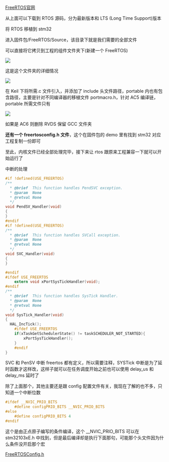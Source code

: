 [FreeRTOS官网](https://www.freertos.org)

从上面可以下载到 RTOS 源码，分为最新版本和 LTS (Long Time Support)版本



将 RTOS 移植到 stm32



进入固件包/FreeRTOS/Source，该目录下就是我们需要的全部文件

可以直接将它拷贝到工程的组件文件夹下(新建一个 FreeRTOS)

![](https://cdn.nlark.com/yuque/0/2024/png/40891866/1726142736898-9c4b2b4d-e7eb-43a1-bd50-8591c029a3fc.png)

这是这个文件夹的详细情况

![](https://cdn.nlark.com/yuque/0/2024/png/40891866/1726142808448-1dd2862b-2d6c-4e9a-a32a-b022130b55ef.png)

在 Keil 下将所需.c 文件引入，并添加了 include 头文件路径，portable 内也有包含路径，主要是针对不同编译器的移植文件 portmacro.h，针对 AC5 编译链，portable 所需文件只有

![](https://cdn.nlark.com/yuque/0/2024/png/40891866/1726143012829-691fb415-01b4-4582-90fa-83812592e07d.png)

如果是 AC6 则删除 RVDS 保留 GCC 文件夹

**还有一个 freertosconfig.h 文件**，这个在固件包的 demo 里有找到 stm32 对应工程复制一份即可

至此，内核文件已经全部处理完毕，接下来让 rtos 跟原来工程兼容一下就可以开始运行了



中断的处理

```c
#if !defined(USE_FREERTOS)
/**
  * @brief  This function handles PendSVC exception.
  * @param  None
  * @retval None
  */
void PendSV_Handler(void)
{
}
#endif	
#if !defined(USE_FREERTOS)
/**
  * @brief  This function handles SVCall exception.
  * @param  None
  * @retval None
  */
void SVC_Handler(void)
{
}

#endif
#ifdef USE_FREERTOS
	extern void xPortSysTickHandler(void);
#endif
/**
  * @brief  This function handles SysTick Handler.
  * @param  None
  * @retval None
  */
void SysTick_Handler(void)
{
  HAL_IncTick();
	#ifdef USE_FREERTOS
	if(xTaskGetSchedulerState() != taskSCHEDULER_NOT_STARTED){
		xPortSysTickHandler();
	}
 	#endif
}
```

SVC 和 PenSV 中断 freertos 都有定义，所以需要注释，SYSTick 中断是为了延时函数才这样改，这样子就可以在任务调度开始之前也可以使用 delay_us 和 delay_ms 延时了



除了上面那个，其他主要还是跟 config 配置文件有关，我现在了解的也不多，只知道一个中断位数

```c
#ifdef __NVIC_PRIO_BITS
    #define configPRIO_BITS __NVIC_PRIO_BITS
#else
    #define configPRIO_BITS 4
#endif

```

这个是由正点原子编写的条件编译，这个 __NVIC_PRIO_BITS 可以在 stm32103xE.h 中找到，但是最后编译却是执行下面那句，可能那个头文件因为什么条件没开启那个宏

[FreeRTOSConfig.h](https://www.yuque.com/attachments/yuque/0/2024/txt/40891866/1726144054253-6edc6def-6b59-42a2-8c4a-f0172aff1772.txt)











